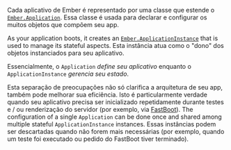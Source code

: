 Cada aplicativo de Ember é representado por uma classe que estende o [`Ember.Application`](http://emberjs.com/api/classes/Ember.Application.html). Essa classe é usada para declarar e configurar os muitos objetos que compõem seu app.

As your application boots, it creates an [`Ember.ApplicationInstance`](http://emberjs.com/api/classes/Ember.ApplicationInstance.html) that is used to manage its stateful aspects. Esta instância atua como o "dono" dos objetos instanciados para seu aplicativo.

Essencialmente, o `Application` *define seu aplicativo* enquanto o `ApplicationInstance` *gerencia seu estado*.

Esta separação de preocupações não só clarifica a arquitetura de seu app, também pode melhorar sua eficiência. Isto é particularmente verdade quando seu aplicativo precisa ser inicializado repetidamente durante testes e / ou renderização do servidor (por exemplo, via [FastBoot](https://github.com/tildeio/ember-cli-fastboot)). The configuration of a single `Application` can be done once and shared among multiple stateful `ApplicationInstance` instances. Essas instâncias podem ser descartadas quando não forem mais necessárias (por exemplo, quando um teste foi executado ou pedido do FastBoot tiver terminado).